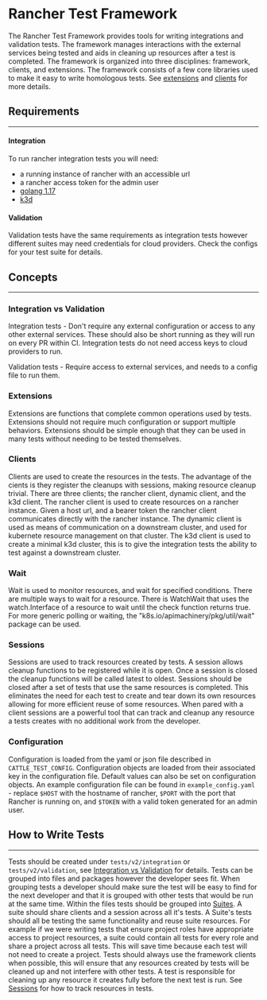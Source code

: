 # Rancher Test Framework

The Rancher Test Framework provides tools for writing integrations and validation tests.  The framework manages interactions with the external services being tested and aids in cleaning up resources after a test is completed.  The framework is organized into three disciplines: framework, clients, and extensions.  The framework consists of a few core libraries used to make it easy to write homologous tests. See [extensions](#extensions) and [clients](#clients) for more details.

## Requirements

---

#### Integration
To run rancher integration tests you will need:
- a running instance of rancher with an accessible url
- a rancher access token for the admin user
- [golang 1.17](https://go.dev/doc/install)
- [k3d](https://k3d.io/v5.1.0/)

#### Validation
Validation tests have the same requirements as integration tests however different suites may need credentials for cloud providers.  Check the configs for your test suite for details.

## Concepts

---

### Integration vs Validation

Integration tests - Don't require any external configuration or access to any other external services. These should also be short running as they will run on every PR within CI. Integration tests do not need access keys to cloud providers to run.

Validation tests - Require access to external services, and needs to a config file to run them.

### Extensions

Extensions are functions that complete common operations used by tests.  Extensions should not require much configuration or support multiple behaviors.  Extensions should be simple enough that they can be used in many tests without needing to be tested themselves.

### Clients

Clients are used to create the resources in the tests. The advantage of the cients is they register the cleanups with sessions, making resource cleanup trivial. There are three clients; the rancher client, dynamic client, and the k3d client. The rancher client is used to create resources on a rancher instance. Given a host url, and a bearer token the rancher client communicates directly with the rancher instance. The dynamic client is used as means of communication on a downstream cluster, and used for kubernete resource management on that cluster. The k3d client is used to create a minimal k3d cluster, this is to give the integration tests the ability to test against a downstream cluster.

### Wait

Wait is used to monitor resources, and wait for specified conditions. There are multiple ways to wait for a resource. There is WatchWait that uses the watch.Interface of a resource to wait until the check function returns true. For more generic polling or waiting, the "k8s.io/apimachinery/pkg/util/wait" package can be used.

### Sessions

Sessions are used to track resources created by tests.  A session allows cleanup functions to be registered while it is open.  Once a session is closed the cleanup functions will be called latest to oldest.  Sessions should be closed after a set of tests that use the same resources is completed.  This eliminates the need for each test to create and tear down its own resources allowing for more efficient reuse of some resources.  When pared with a client sessions are a powerful tool that can track and cleanup any resource a tests creates with no additional work from the developer.

### Configuration

Configuration is loaded from the yaml or json file described in `CATTLE_TEST_CONFIG`.  Configuration objects are loaded from their associated key in the configuration file.  Default values can also be set on configuration objects. An example configuration file can be found in `example_config.yaml` - replace `$HOST` with the hostname of rancher, `$PORT` with the port that Rancher is running on, and `$TOKEN` with a valid token generated for an admin user.


## How to Write Tests

---

Tests should be created under `tests/v2/integration` or `tests/v2/validation`, see [Integration vs Validation](#integration-vs-validation) for details. Tests can be grouped into files and packages however the developer sees fit.  When grouping tests a developer should make sure the test will be easy to find for the next developer and that it is grouped with other tests that would be run at the same time.  Within the files tests should be grouped into [Suites](https://pkg.go.dev/github.com/stretchr/testify/suite).  A suite should share clients and a session across all it's tests.  A Suite's tests should all be testing the same functionality and reuse suite resources.  For example if we were writing tests that ensure project roles have appropriate access to project resources, a suite could contain all tests for every role and share a project across all tests. This will save time because each test will not need to create a project.  Tests should always use the framework clients when possible, this will ensure that any resources created by tests will be cleaned up and not interfere with other tests.  A test is responsible for cleaning up any resource it creates fully before the next test is run.  See [Sessions](#sessions) for how to track resources in tests.
